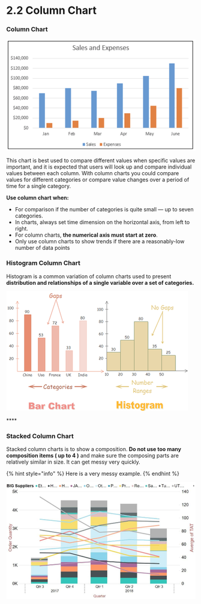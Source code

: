 # 2.2 Column Chart

### Column Chart

![Column Chart](../../.gitbook/assets/screenshot-2020-07-02-at-11.13.35.png)

This chart is best used to compare different values when specific values are important, and it is expected that users will look up and compare individual values between each column. With column charts you could compare values for different categories or compare value changes over a period of time for a single category.

**Use column chart** **when:**

* For comparison if the number of categories is quite small — up to seven categories.
* In charts,  always set time dimension on the horizontal axis, from left to right.
* For column charts, **the numerical axis must start at zero**. 
* Only use column charts to show trends if there are a reasonably-low number of data points 



### Histogram Column Chart

Histogram is a common variation of column charts used to present **distribution and relationships of a single variable over a set of categories.**

![Bar Chart and Histogram Chart](../../.gitbook/assets/338f5a921a7da70401531a9917536c6b.png)

\*\*\*\*

### Stacked Column Chart

Stacked column charts is to show a composition. **Do not use too many composition items \( up to 4 \)** and make sure the composing parts are relatively similar in size. It can get messy very quickly.

{% hint style="info" %}
Here is a  very messy example.
{% endhint %}

![Stacked column chart: This is a very messy example!](../../.gitbook/assets/12.jpg)



